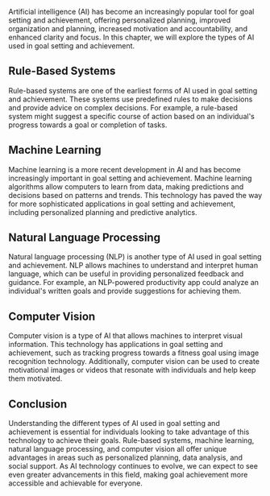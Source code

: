 
Artificial intelligence (AI) has become an increasingly popular tool for goal setting and achievement, offering personalized planning, improved organization and planning, increased motivation and accountability, and enhanced clarity and focus. In this chapter, we will explore the types of AI used in goal setting and achievement.

Rule-Based Systems
------------------

Rule-based systems are one of the earliest forms of AI used in goal setting and achievement. These systems use predefined rules to make decisions and provide advice on complex decisions. For example, a rule-based system might suggest a specific course of action based on an individual's progress towards a goal or completion of tasks.

Machine Learning
----------------

Machine learning is a more recent development in AI and has become increasingly important in goal setting and achievement. Machine learning algorithms allow computers to learn from data, making predictions and decisions based on patterns and trends. This technology has paved the way for more sophisticated applications in goal setting and achievement, including personalized planning and predictive analytics.

Natural Language Processing
---------------------------

Natural language processing (NLP) is another type of AI used in goal setting and achievement. NLP allows machines to understand and interpret human language, which can be useful in providing personalized feedback and guidance. For example, an NLP-powered productivity app could analyze an individual's written goals and provide suggestions for achieving them.

Computer Vision
---------------

Computer vision is a type of AI that allows machines to interpret visual information. This technology has applications in goal setting and achievement, such as tracking progress towards a fitness goal using image recognition technology. Additionally, computer vision can be used to create motivational images or videos that resonate with individuals and help keep them motivated.

Conclusion
----------

Understanding the different types of AI used in goal setting and achievement is essential for individuals looking to take advantage of this technology to achieve their goals. Rule-based systems, machine learning, natural language processing, and computer vision all offer unique advantages in areas such as personalized planning, data analysis, and social support. As AI technology continues to evolve, we can expect to see even greater advancements in this field, making goal achievement more accessible and achievable for everyone.

